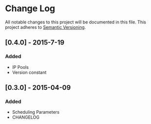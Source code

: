 # Change Log
All notable changes to this project will be documented in this file.
This project adheres to [Semantic Versioning](http://semver.org/).

## [0.4.0] - 2015-7-19
### Added
- IP Pools
- Version constant

## [0.3.0] - 2015-04-09
### Added
- Scheduling Parameters
- CHANGELOG
